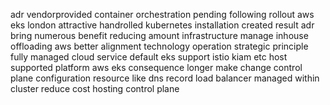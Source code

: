 adr vendorprovided container orchestration pending following rollout aws eks london attractive handrolled kubernetes installation created result adr bring numerous benefit reducing amount infrastructure manage inhouse offloading aws better alignment technology operation strategic principle fully managed cloud service default eks support istio kiam etc host supported platform aws eks consequence longer make change control plane configuration resource like dns record load balancer managed within cluster reduce cost hosting control plane